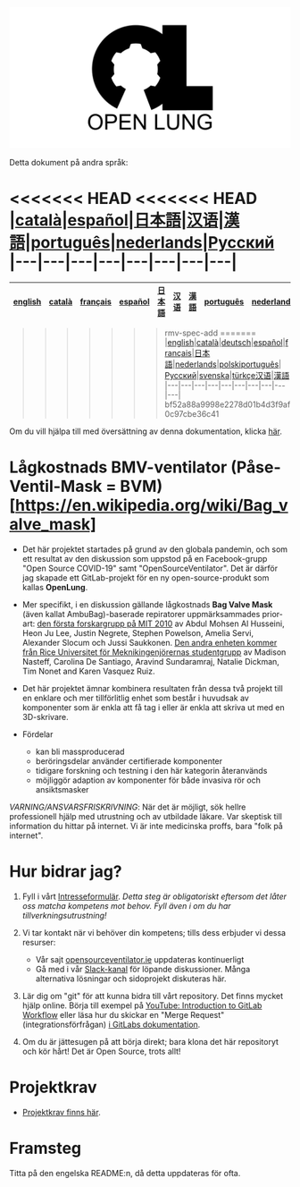 ![Logo](images/OL_BANNER.png)

Detta dokument på andra språk:

<<<<<<< HEAD
<<<<<<< HEAD
|[català](README-ca.md)|[español](README-es.md)|[日本語](README-ja.md)|[汉语](README-zh-Hans.md)|[漢語](README-zh-Hant.md)|[português](README-pt_BR.md)|[nederlands](README-nl.md)|[Русский](README-ru.md)
|---|---|---|---|---|---|---|---|
=======
|[english](README.md)|[català](README-ca.md)|[français](README-fr.md)|[español](README-es.md)|[日本語](README-ja.md)|[汉语](README-zh-Hans.md)|[漢語](README-zh-Hant.md)|[português](README-pt_BR.md)|[nederlands](README-nl.md)|[Русский](README-ru.md)
|---|---|---|---|---|---|---|---|---|---|
>>>>>>> rmv-spec-add
=======
|[english](README.md)|[català](README-ca.md)|[deutsch](README-de.md)|[español](README-es.md)|[français](README-fr.md)|[日本語](README-ja.md)|[nederlands](README-nl.md)|[polski](README-pl.md)[português](README-pt_BR.md)|[Русский](README-ru.md)|[svenska](README-sv.md)|[türkçe](README-tr.md)[汉语](README-zh-Hans.md)|[漢語](README-zh-Hant.md)
|---|---|---|---|---|---|---|---|---|---|
>>>>>>> bf52a88a9998e2278d01b4d3f9af0c97cbe36c41

Om du vill hjälpa till med översättning av denna dokumentation, klicka [här](https://gitlab.com/TrevorSmale/OSV-OpenLung/-/issues/32).

# Lågkostnads BMV-ventilator (Påse-Ventil-Mask = BVM)[https://en.wikipedia.org/wiki/Bag_valve_mask]

- Det här projektet startades på grund av den globala pandemin, och som ett resultat av den diskussion som uppstod på en Facebook-grupp "Open Source COVID-19" samt "OpenSourceVentilator". Det är därför jag skapade ett GitLab-projekt för en ny open-source-produkt som kallas **OpenLung**.

- Mer specifikt, i en diskussion gällande lågkostnads **Bag Valve Mask** (även kallat AmbuBag)-baserade repiratorer uppmärksammades prior-art: [den första forskargrupp på MIT 2010](https://web.mit.edu/2.75/projects/DMD_2010_Al_Husseini.pdf) av Abdul Mohsen Al Husseini, Heon Ju Lee, Justin Negrete, Stephen Powelson, Amelia Servi, Alexander Slocum och Jussi Saukkonen. [Den andra enheten kommer från Rice Universitet för Meknikingenjörernas studentgrupp](http://oedk.rice.edu/Sys/PublicProfile/47585242/1063096) av Madison Nasteff, Carolina De Santiago, Aravind Sundaramraj, Natalie Dickman, Tim Nonet and Karen Vasquez Ruiz.

- Det här projektet ämnar kombinera resultaten från dessa två projekt till en enklare och mer tillförlitlig enhet som består i huvudsak av komponenter som är enkla att få tag i eller är enkla att skriva ut med en 3D-skrivare.

- Fördelar
  * kan bli massproducerad
  * beröringsdelar använder certifierade komponenter
  * tidigare forskning och testning i den här kategorin återanvänds
  * möjliggör adaption av komponenter för både invasiva rör och ansiktsmasker

*VARNING/ANSVARSFRISKRIVNING*: När det är möjligt, sök hellre professionell hjälp med utrustning och av utbildade läkare. Var skeptisk till information du hittar på internet. Vi är inte medicinska proffs, bara "folk på internet".

# Hur bidrar jag?

 1. Fyll i vårt [Intresseformulär](https://opensourceventilator.ie/register). *Detta steg är obligatoriskt eftersom det låter oss matcha kompetens mot behov. Fyll även i om du har tillverkningsutrustning!*
 1. Vi tar kontakt när vi behöver din kompetens; tills dess erbjuder vi dessa resurser:

    * Vår sajt [opensourceventilator.ie](https://opensourceventilator.ie/) uppdateras kontinuerligt
    * Gå med i vår [Slack-kanal](https://join.slack.com/t/osventilator/shared_invite/zt-cst4dhk7-BFNMz_vyBPthjlBFYV1yWA) för löpande diskussioner. Många alternativa lösningar och sidoprojekt diskuteras här.
 1. Lär dig om "git" för att kunna bidra till vårt repository. Det finns mycket hjälp online. Börja till exempel på [YouTube: Introduction to GitLab Workflow](https://www.youtube.com/watch?v=enMumwvLAug) eller läsa hur du skickar en "Merge Request" (integrationsförfrågan) [i GitLabs dokumentation](https://docs.gitlab.com/ee/user/project/merge_requests/creating_merge_requests.html).

 1. Om du är jättesugen på att börja direkt; bara klona det här repositoryt och kör hårt! Det är Open Source, trots allt!

# Projektkrav
- [Projektkrav finns här](requirements/design-requirements.md).

# Framsteg

Titta på den engelska README:n, då detta uppdateras för ofta.